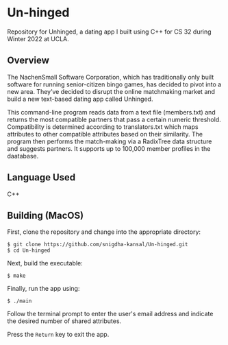 # Un-hinged

Repository for Unhinged, a dating app I built using C++ for CS 32 during Winter 2022 at UCLA.

## Overview

The NachenSmall Software Corporation, which has traditionally only built software for running senior-citizen bingo games, has decided to pivot into a new area. They’ve decided to disrupt the online matchmaking market and build a new text-based dating app called Unhinged.

This command-line program reads data from a text file (members.txt) and returns the most compatible partners that pass a certain numeric threshold. Compatibility is determined according to translators.txt which maps attributes to other compatible attributes based on their similarity. The program then performs the match-making via a RadixTree data structure and suggests partners. It supports up to 100,000 member profiles in the daatabase.

## Language Used

C++

## Building (MacOS)

First, clone the repository and change into the appropriate directory:

```
$ git clone https://github.com/snigdha-kansal/Un-hinged.git
$ cd Un-hinged
```

Next, build the executable:

```
$ make
```

Finally, run the app using:

```
$ ./main
```

Follow the terminal prompt to enter the user's email address and indicate the desired number of shared attributes.

Press the `Return` key to exit the app.
